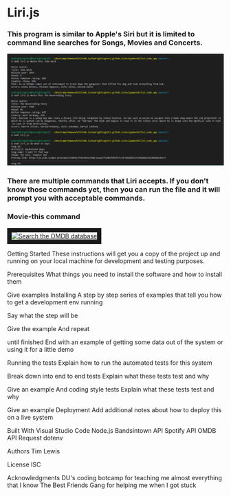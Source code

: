 # Liri.js<br>
### This program is similar to Apple's Siri but it is limited to command line searches for Songs, Movies and Concerts.

![alt text](./images/liri.png "Liri.js")

### There are multiple commands that Liri accepts.  If you don't know those commands yet, then you can run the file and it will prompt you with acceptable commands.

### Movie-this command <br>

<a href="http://www.youtube.com/watch?feature=player_embedded&v=uyjJM3oopYU" target="_blank"><img src="http://img.youtube.com/vi/uyjJM3oopYU/0.jpg" alt="Search the OMDB database" width="240" height="180" border="10" /></a>


Getting Started
These instructions will get you a copy of the project up and running on your local machine for development and testing purposes. 

Prerequisites
What things you need to install the software and how to install them

Give examples
Installing
A step by step series of examples that tell you how to get a development env running

Say what the step will be

Give the example
And repeat

until finished
End with an example of getting some data out of the system or using it for a little demo

Running the tests
Explain how to run the automated tests for this system

Break down into end to end tests
Explain what these tests test and why

Give an example
And coding style tests
Explain what these tests test and why

Give an example
Deployment
Add additional notes about how to deploy this on a live system

Built With
Visual Studio Code
Node.js
Bandsintown API
Spotify API
OMDB API
Request
dotenv

Authors
Tim Lewis

License
ISC

Acknowledgments
DU's coding botcamp for teaching me almost everything that I know
The Best Friends Gang for helping me when I got stuck

